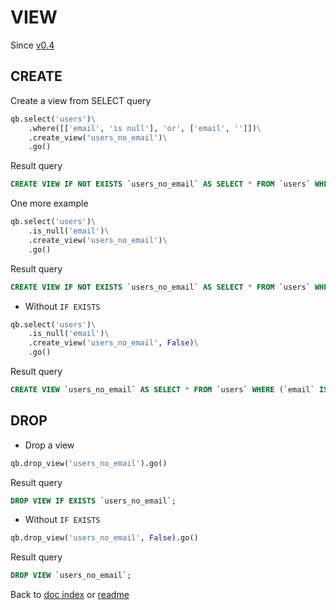 # VIEW
Since [v0.4](https://github.com/co0lc0der/simple-query-builder-python/releases/tag/v0.4)
## CREATE
Create a view from SELECT query
```python
qb.select('users')\
    .where([['email', 'is null'], 'or', ['email', '']])\
    .create_view('users_no_email')\
    .go()
```
Result query
```sql
CREATE VIEW IF NOT EXISTS `users_no_email` AS SELECT * FROM `users` WHERE (`email` IS NULL) OR (`email` = '');
```
One more example
```python
qb.select('users')\
    .is_null('email')\
    .create_view('users_no_email')\
    .go()
```
Result query
```sql
CREATE VIEW IF NOT EXISTS `users_no_email` AS SELECT * FROM `users` WHERE (`email` IS NULL);
```
- Without `IF EXISTS`
```python
qb.select('users')\
    .is_null('email')\
    .create_view('users_no_email', False)\
    .go()
```
Result query
```sql
CREATE VIEW `users_no_email` AS SELECT * FROM `users` WHERE (`email` IS NULL);
```
## DROP
- Drop a view
```python
qb.drop_view('users_no_email').go()
```
Result query
```sql
DROP VIEW IF EXISTS `users_no_email`;
```
- Without `IF EXISTS`
```python
qb.drop_view('users_no_email', False).go()
```
Result query
```sql
DROP VIEW `users_no_email`;
```

Back to [doc index](index.md) or [readme](../README.md)
